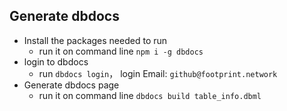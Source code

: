 ## Generate dbdocs

- Install the packages needed to run
  - run it on command line  `npm i -g dbdocs`
- login to dbdocs
  - run `dbdocs login`， login Email: `github@footprint.network`
- Generate dbdocs page
  - run it on command line `dbdocs build table_info.dbml`